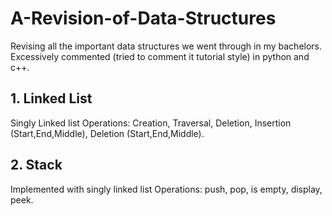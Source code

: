 # A-Revision-of-Data-Structures
Revising all the important data structures we went through in my bachelors. 
Excessively commented (tried to comment it tutorial style) in python and c++.

## 1. Linked List
Singly Linked list
Operations: Creation, Traversal, Deletion, Insertion (Start,End,Middle), Deletion (Start,End,Middle).

## 2. Stack
Implemented with singly linked list 
Operations: push, pop, is empty, display, peek.
